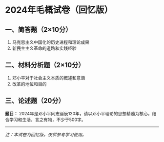 # 2024年毛概试卷（回忆版）

## 一、简答题（2×10分）

1. 马克思主义中国化的历史进程和理论成果
2. 新民主主义革命的道路和实践经验

## 二、材料分析题（2×10分）

1. 邓小平对于社会主义本质的概述和意涵
2. 改革的地位和目的

## 三、论述题（20分）

**题目：** 2024年是邓小平同志诞辰120年，请以邓小平理论的思想精髓为核心，结合学习和生活，言之有物，不少于500字。

---

*注：本试卷为回忆版，仅供参考学习使用。*